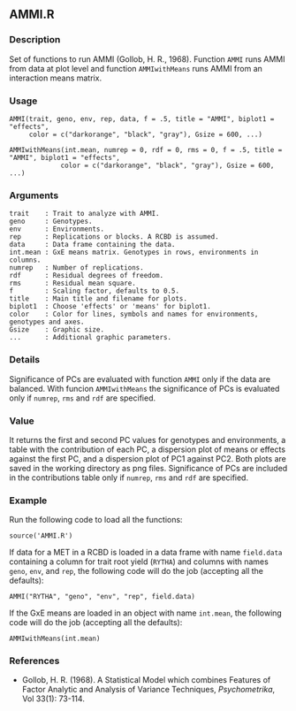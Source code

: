 AMMI.R
------

### Description
Set of functions to run AMMI (Gollob, H. R., 1968).
Function `AMMI` runs AMMI from data at plot level and function `AMMIwithMeans` runs AMMI from
an interaction means matrix.

### Usage

```{r eval=F}
AMMI(trait, geno, env, rep, data, f = .5, title = "AMMI", biplot1 = "effects",
     color = c("darkorange", "black", "gray"), Gsize = 600, ...)
```
```{r eval=F}
AMMIwithMeans(int.mean, numrep = 0, rdf = 0, rms = 0, f = .5, title = "AMMI", biplot1 = "effects",
             color = c("darkorange", "black", "gray"), Gsize = 600, ...)
```
### Arguments

```
trait    : Trait to analyze with AMMI.
geno     : Genotypes.
env      : Environments.
rep      : Replications or blocks. A RCBD is assumed.
data     : Data frame containing the data.
int.mean : GxE means matrix. Genotypes in rows, environments in columns.
numrep   : Number of replications.
rdf      : Residual degrees of freedom.
rms      : Residual mean square.
f        : Scaling factor, defaults to 0.5.
title    : Main title and filename for plots.
biplot1  : Choose 'effects' or 'means' for biplot1.
color    : Color for lines, symbols and names for environments, genotypes and axes.
Gsize    : Graphic size.
...      : Additional graphic parameters.
```

### Details
Significance of PCs are evaluated with function `AMMI` only if the data are balanced.
With funcion `AMMIwithMeans` the significance of PCs is evaluated only if `numrep`,
`rms` and `rdf` are specified.

### Value
It returns the first and second PC values for genotypes and environments, a table with the
contribution of each PC, a dispersion plot of means or effects against the first PC, and a
dispersion plot of PC1 against PC2. Both plots are saved in the working directory as png files.
Significance of PCs are included in the contributions table only if `numrep`, `rms` and `rdf`
are specified.

### Example

Run the following code to load all the functions:

```{r eval=F}
source('AMMI.R')
```

If data for a MET in a RCBD is loaded in a data frame with name `field.data`
containing a column for trait root yield (`RYTHA`) and columns with names `geno`, `env`,
and `rep`, the following code will do the job (accepting all the defaults):
```{r eval=F}
AMMI("RYTHA", "geno", "env", "rep", field.data)
```

If the GxE means are loaded in an object with name `int.mean`, the following code will do the job
(accepting all the defaults):
```{r eval=F}
AMMIwithMeans(int.mean)
```

### References

* Gollob, H. R. (1968). A Statistical Model which combines Features of Factor Analytic and Analysis
of Variance Techniques, *Psychometrika*, Vol 33(1): 73-114.
